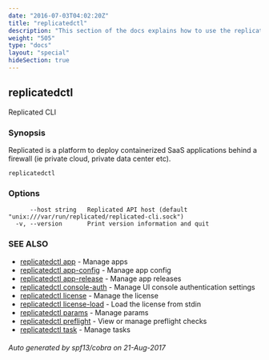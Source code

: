 ```yaml
---
date: "2016-07-03T04:02:20Z"
title: "replicatedctl"
description: "This section of the docs explains how to use the replicatedctl"
weight: "505"
type: "docs"
layout: "special"
hideSection: true
---
```


## replicatedctl

Replicated CLI

### Synopsis


Replicated is a platform to deploy containerized SaaS applications behind a firewall (ie private cloud, private data center etc).

```
replicatedctl
```

### Options

```
      --host string   Replicated API host (default "unix:///var/run/replicated/replicated-cli.sock")
  -v, --version       Print version information and quit
```

### SEE ALSO
* [replicatedctl app](/docs/reference/replicatedctl/replicatedctl_app/)	 - Manage apps
* [replicatedctl app-config](/docs/reference/replicatedctl/replicatedctl_app-config/)	 - Manage app config
* [replicatedctl app-release](/docs/reference/replicatedctl/replicatedctl_app-release/)	 - Manage app releases
* [replicatedctl console-auth](/docs/reference/replicatedctl/replicatedctl_console-auth/)	 - Manage UI console authentication settings
* [replicatedctl license](/docs/reference/replicatedctl/replicatedctl_license/)	 - Manage the license
* [replicatedctl license-load](/docs/reference/replicatedctl/replicatedctl_license-load/)	 - Load the license from stdin
* [replicatedctl params](/docs/reference/replicatedctl/replicatedctl_params/)	 - Manage params
* [replicatedctl preflight](/docs/reference/replicatedctl/replicatedctl_preflight/)	 - View or manage preflight checks
* [replicatedctl task](/docs/reference/replicatedctl/replicatedctl_task/)	 - Manage tasks

###### Auto generated by spf13/cobra on 21-Aug-2017
